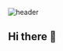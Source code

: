 ![header](https://capsule-render.vercel.app/api?type=round&color=gradient&height=200&section=footer&text=Hi%20There&fontSize=100)
## Hi there 👋

<!--
**daskuku/daskuku** is a ✨ _special_ ✨ repository because its `README.md` (this file) appears on your GitHub profile.

Here are some ideas to get you started:

- 🔭 I’m currently working on ...
- 🌱 I’m currently learning ...
- 👯 I’m looking to collaborate on ...
- 🤔 I’m looking for help with ...
- 💬 Ask me about ...
- 📫 How to reach me: ...
- 😄 Pronouns: ...
- ⚡ Fun fact: ...
-->
